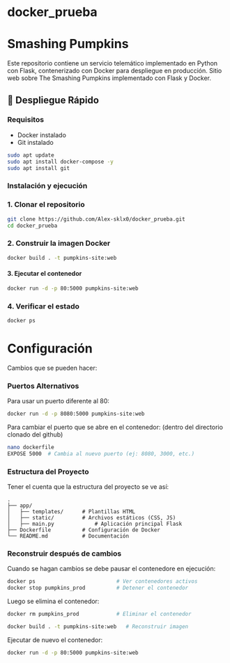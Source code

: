 # docker_prueba
# Smashing Pumpkins
Este repositorio contiene un servicio telemático implementado en Python con Flask, contenerizado con Docker para despliegue en producción.
Sitio web sobre The Smashing Pumpkins implementado con Flask y Docker.

## 🚀 Despliegue Rápido

### Requisitos
- Docker instalado
- Git instalado 
```bash
sudo apt update
sudo apt install docker-compose -y
sudo apt install git
```


### Instalación y ejecución
### 1. Clonar el repositorio
```bash
git clone https://github.com/Alex-sklx0/docker_prueba.git
cd docker_prueba
```

### 2. Construir la imagen Docker
```bash
docker build . -t pumpkins-site:web
```
#### 3. Ejecutar el contenedor 
```bash
docker run -d -p 80:5000 pumpkins-site:web 
```
### 4. Verificar el estado
```bash
docker ps
```

# Configuración
Cambios que se pueden hacer:
### Puertos Alternativos
Para usar un puerto diferente al 80:
```bash
docker run -d -p 8080:5000 pumpkins-site:web
```
Para cambiar el puerto que se abre en el contenedor: (dentro del directorio clonado del github)
```bash
nano dockerfile
EXPOSE 5000  # Cambia al nuevo puerto (ej: 8080, 3000, etc.)
```

### Estructura del Proyecto
Tener el cuenta que la estructura del proyecto se ve así:
```
.
├── app/
│   ├── templates/      # Plantillas HTML
│   ├── static/         # Archivos estáticos (CSS, JS)
│   ├── main.py             # Aplicación principal Flask
├── Dockerfile          # Configuración de Docker
└── README.md           # Documentación
```

### Reconstruir después de cambios
Cuando se hagan cambios se debe pausar el contenedore en ejecución:
```bash
docker ps                          # Ver contenedores activos
docker stop pumpkins_prod          # Detener el contenedor
```
Luego se elimina el contenedor:
```bash
docker rm pumpkins_prod            # Eliminar el contenedor
```

```bash
docker build . -t pumpkins-site:web   # Reconstruir imagen
```

Ejecutar de nuevo el contenedor:
```bash
docker run -d -p 80:5000 pumpkins-site:web 
```
